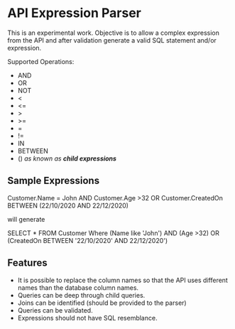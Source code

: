 
# API Expression Parser
This is an experimental work. Objective is to allow a complex expression from the API and after validation generate a valid SQL statement and/or expression. 

Supported Operations:
- AND
- OR
- NOT
- <
- <=
- &gt;
- &gt;=
- =
- !=
- IN
- BETWEEN
- ()    _as known as **child expressions**_ 

## Sample Expressions
Customer.Name = John AND Customer.Age >32 OR Customer.CreatedOn BETWEEN (22/10/2020 AND 22/12/2020)

will generate 

SELECT * 
FROM Customer
Where (Name like 'John') AND (Age >32) OR (CreatedOn BETWEEN '22/10/2020' AND 22/12/2020')


## Features
- It is possible to replace the column names so that the API uses different names than the database column names.
- Queries can be deep through child queries. 
- Joins can be identified (should be provided to the parser)
- Queries can be validated.
- Expressions should not have SQL resemblance. 
